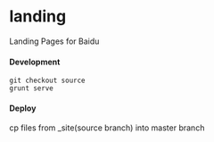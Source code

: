 # landing
Landing Pages for Baidu


#### Development

````
git checkout source
grunt serve

````


#### Deploy
cp files from _site(source branch) into master branch
